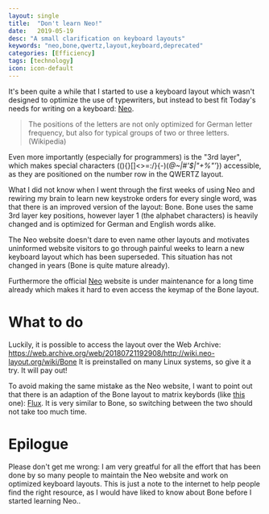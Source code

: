 ```yaml
---
layout: single
title:  "Don't learn Neo!"
date:   2019-05-19
desc: "A small clarification on keyboard layouts"
keywords: "neo,bone,qwertz,layout,keyboard,deprecated"
categories: [Efficiency]
tags: [technology]
icon: icon-default
---
```


It's been quite a while that I started to use a keyboard layout which wasn't designed to optimize the use of typewriters, but instead to best fit Today's needs for writing on a keyboard: [Neo](https://neo-layout.org/ "Neo"). 

> The positions of the letters are not only optimized for German letter frequency, but also for typical groups of two or three letters. 
(Wikipedia)

Even more importantly (especially for programmers) is the "3rd layer", which makes special characters ((){}[]<>=:\/}{-)(*@~|#'$|"+%"'*}) accessible, as they are positioned on the number row in the QWERTZ layout.

What I did not know when I went through the first weeks of using Neo and rewiring my brain to learn new keystroke orders for every single word, was that there is an improved version of the layout: Bone. Bone uses the same 3rd layer key positions, however layer 1 (the alphabet characters) is heavily changed and is optimized for German and English words alike.

The Neo website doesn't dare to even name other layouts and motivates uninformed website visitors to go through painful weeks to learn a new keyboard layout which has been superseded. This situation has not changed in years (Bone is quite mature already).

Furthermore the official [Neo](https://neo-layout.org/ "Neo") website is under maintenance for a long time already which makes it hard to even access the keymap of the Bone layout.

# What to do

Luckily, it is possible to access the layout over the Web Archive: https://web.archive.org/web/20180721192908/http://wiki.neo-layout.org/wiki/Bone
It is preinstalled on many Linux systems, so give it a try. It will pay out!

To avoid making the same mistake as the Neo website, I want to point out that there is an adaption of the Bone layout to matrix keybords (like [this](https://images.app.goo.gl/NEiEa3jL9zBdn8Aa7 "matrix keyboard") one): [Flux](https://web.archive.org/web/20140906202835/http://wiki.neo-layout.org/wiki/Flux "Flux"). It is very similar to Bone, so switching between the two should not take too much time.

# Epilogue

Please don't get me wrong: I am very greatful for all the effort that has been done by so many people to maintain the Neo website and work on optimized keyboard layouts. This is just a note to the internet to help people find the right resource, as I would have liked to know about Bone before I started learning Neo..

